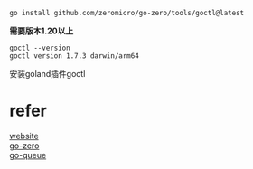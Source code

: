 

```
go install github.com/zeromicro/go-zero/tools/goctl@latest
```
**需要版本1.20以上**


```
goctl --version
goctl version 1.7.3 darwin/arm64
```


安装goland插件goctl


# refer
[website](https://go-zero.dev/)  
[go-zero](https://github.com/zeromicro/go-zero)    
[go-queue](https://github.com/Donaldhan/go-queue)  
[]()  